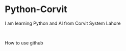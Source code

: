 # Python-Corvit
I am learning Python and AI from Corvit System Lahore

<br>
<p>How to use github</p>